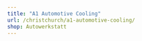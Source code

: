 ```yaml
---
title: "A1 Automotive Cooling"
url: /christchurch/a1-automotive-cooling/
shop: Autowerkstatt
---
```

